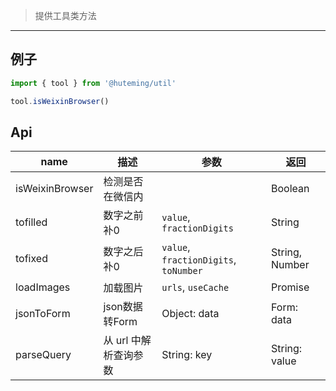 > 提供工具类方法

----------------------

## 例子

```javascript
import { tool } from '@huteming/util'

tool.isWeixinBrowser()
```

## Api

| name | 描述 | 参数 | 返回 |
|------|--------|-------|----------|
| isWeixinBrowser | 检测是否在微信内 | | Boolean |
| tofilled | 数字之前补0 | `value`, `fractionDigits` | String |
| tofixed | 数字之后补0 | `value`, `fractionDigits`, `toNumber` | String, Number |
| loadImages | 加载图片 | `urls`, `useCache` | Promise |
| jsonToForm | json数据转Form | Object: data | Form: data |
| parseQuery | 从 url 中解析查询参数 | String: key | String: value |
